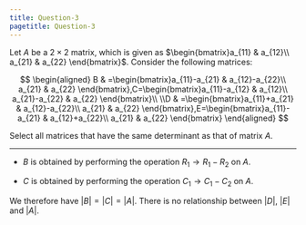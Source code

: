 ```yaml
---
title: Question-3
pagetitle: Question-3
---
```


Let $A$ be a $2\times2$ matrix, which is given as $\begin{bmatrix}a_{11} & a_{12}\\
a_{21} & a_{22}
\end{bmatrix}$. Consider the following matrices:

$$
\begin{aligned}
B & =\begin{bmatrix}a_{11}-a_{21} & a_{12}-a_{22}\\
a_{21} & a_{22}
\end{bmatrix},C=\begin{bmatrix}a_{11}-a_{12} & a_{12}\\
a_{21}-a_{22} & a_{22}
\end{bmatrix}\\
\\D & =\begin{bmatrix}a_{11}+a_{21} & a_{12}-a_{22}\\
a_{21} & a_{22}
\end{bmatrix},E=\begin{bmatrix}a_{11}-a_{21} & a_{12}+a_{22}\\
a_{21} & a_{22}
\end{bmatrix}
\end{aligned}
$$


Select all matrices that have the same determinant as that of matrix $A$.

------------------------------------------------------------------------

-   $B$ is obtained by performing the operation $R_{1}\rightarrow R_{1}-R_{2}$ on $A$.

-   $C$ is obtained by performing the operation $C_{1}\rightarrow C_{1}-C_{2}$ on $A$.

We therefore have $|B|=|C|=|A|$. There is no relationship between $|D|$, $|E|$ and $|A|$.
